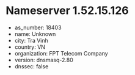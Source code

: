 # Nameserver 1.52.15.126

* as_number: 18403
* name: Unknown
* city: Tra Vinh
* country: VN
* organization: FPT Telecom Company
* version: dnsmasq-2.80
* dnssec: false
